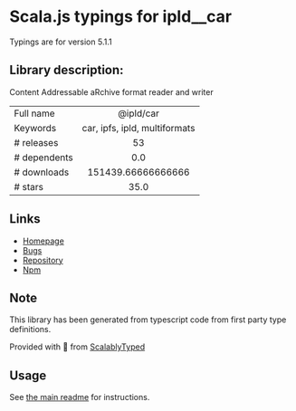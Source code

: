 
# Scala.js typings for ipld__car

Typings are for version 5.1.1

## Library description:
Content Addressable aRchive format reader and writer

|                    |                 |
| ------------------ | :-------------: |
| Full name          | @ipld/car |
| Keywords           | car, ipfs, ipld, multiformats |
| # releases         | 53 |
| # dependents       | 0.0 |
| # downloads        | 151439.66666666666 |
| # stars            | 35.0 |

## Links
- [Homepage](https://github.com/ipld/js-car#readme)
- [Bugs](https://github.com/ipld/js-car/issues)
- [Repository](https://github.com/ipld/js-car)
- [Npm](https://www.npmjs.com/package/%40ipld%2Fcar)
    


## Note
This library has been generated from typescript code from first party type definitions.

Provided with :purple_heart: from [ScalablyTyped](https://github.com/oyvindberg/ScalablyTyped)

## Usage
See [the main readme](../../readme.md) for instructions.


